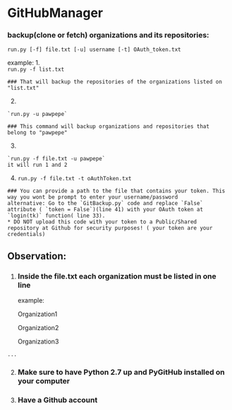 # GitHubManager

### backup(clone or fetch) organizations and its repositories:

`run.py [-f] file.txt [-u] username [-t] OAuth_token.txt` 

example: 
  1.  
    `run.py -f list.txt` 

    ### That will backup the repositories of the organizations listed on "list.txt"
  2. 
    `run.py -u pawpepe` 

    ### This command will backup organizations and repositories that belong to "pawpepe" 

  3.
    `run.py -f file.txt -u pawpepe` 
    it will run 1 and 2 
    
  4. `run.py -f file.txt -t oAuthToken.txt`
  
    ### You can provide a path to the file that contains your token. This way you wont be prompt to enter your username/password
    alternative: Go to the `GitBackup.py` code and replace `False` attribute ( `token = False`)(line 41) with your OAuth token at `login(tk)` function( line 33). 
    * DO NOT upload this code with your token to a Public/Shared repository at Github for security purposes! ( your token are your credentials)
    
    
    
## Observation:
  1. ### Inside the file.txt each organization must be listed in one line 
     example:
  
     Organization1 
  
     Organization2 
  
     Organization3 
  
    ...

  2. ### Make sure to have Python 2.7 up and PyGitHub installed on your computer 
  
  3. ### Have a Github account 
  
  
